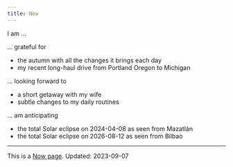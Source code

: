 ```yaml
---
title: Now
---
```


I am …

… grateful for

- the autumn with all the changes it brings each day
- my recent long-haul drive from Portland Oregon to Michigan

… looking forward to

- a short getaway with my wife
- subtle changes to my daily routines 

… am anticipating

- the total Solar eclipse on 2024-04-08 as seen from Mazatlán
- the total Solar eclipse on 2026-08-12 as seen from Bilbao

---

This is a <a href="https://nownownow.com/about">Now page</a>.
Updated: 2023-09-07
